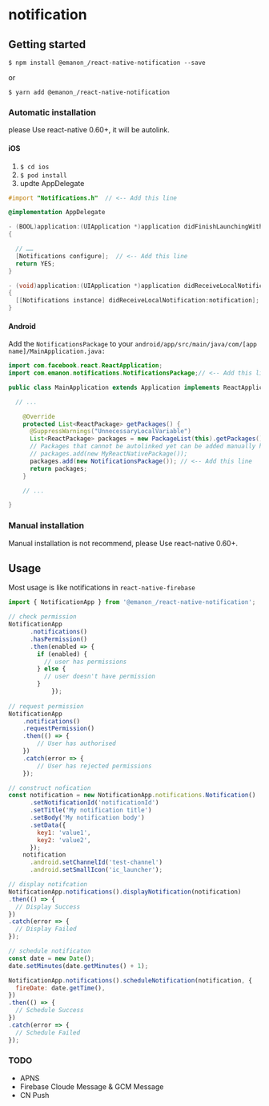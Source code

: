 # notification

## Getting started

`$ npm install @emanon_/react-native-notification --save`

or 

`$ yarn add @emanon_/react-native-notification`


### Automatic installation

please Use react-native 0.60+, it will be autolink.

#### iOS

1. `$ cd ios`
2. `$ pod install`
3. updte AppDelegate

```objectivec
#import "Notifications.h"  // <-- Add this line

@implementation AppDelegate

- (BOOL)application:(UIApplication *)application didFinishLaunchingWithOptions:(NSDictionary *)launchOptions
{

  // ……
  [Notifications configure];  // <-- Add this line
  return YES;
}

- (void)application:(UIApplication *)application didReceiveLocalNotification:(UILocalNotification *)notification
{
  [[Notifications instance] didReceiveLocalNotification:notification];
}
```


#### Android

Add the `NotificationsPackage` to your `android/app/src/main/java/com/[app name]/MainApplication.java:`

```java
import com.facebook.react.ReactApplication;
import com.emanon.notifications.NotificationsPackage;// <-- Add this line

public class MainApplication extends Application implements ReactApplication {

  // ...

    @Override
    protected List<ReactPackage> getPackages() {
      @SuppressWarnings("UnnecessaryLocalVariable")
      List<ReactPackage> packages = new PackageList(this).getPackages();
      // Packages that cannot be autolinked yet can be added manually here, for example:
      // packages.add(new MyReactNativePackage());
      packages.add(new NotificationsPackage());	// <-- Add this line
      return packages;
    }

	// ...

}
```

### Manual installation

Manual installation is not recommend, please Use react-native 0.60+.

## Usage

Most usage is like notifications in `react-native-firebase`

```javascript
import { NotificationApp } from '@emanon_/react-native-notification';

// check permission
NotificationApp
      .notifications()
      .hasPermission()
      .then(enabled => {
        if (enabled) {
          // user has permissions
        } else {
          // user doesn't have permission
        }
			});
			
// request permission
NotificationApp
	.notifications()
	.requestPermission()
	.then(() => {
		// User has authorised
	})
	.catch(error => {
		// User has rejected permissions
	});

// construct nofication
const notification = new NotificationApp.notifications.Notification()
      .setNotificationId('notificationId')
      .setTitle('My notification title')
      .setBody('My notification body')
      .setData({
        key1: 'value1',
        key2: 'value2',
      });
    notification
      .android.setChannelId('test-channel')
      .android.setSmallIcon('ic_launcher');

// display notifcation
NotificationApp.notifications().displayNotification(notification)
.then(() => {
  // Display Success
})
.catch(error => {
  // Display Failed
});

// schedule notificaton
const date = new Date();
date.setMinutes(date.getMinutes() + 1);

NotificationApp.notifications().scheduleNotification(notification, {
  fireDate: date.getTime(),
})
.then(() => {
  // Schedule Success
})
.catch(error => {
  // Schedule Failed
});


```

### TODO

- APNS
- Firebase Cloude Message & GCM Message
- CN Push